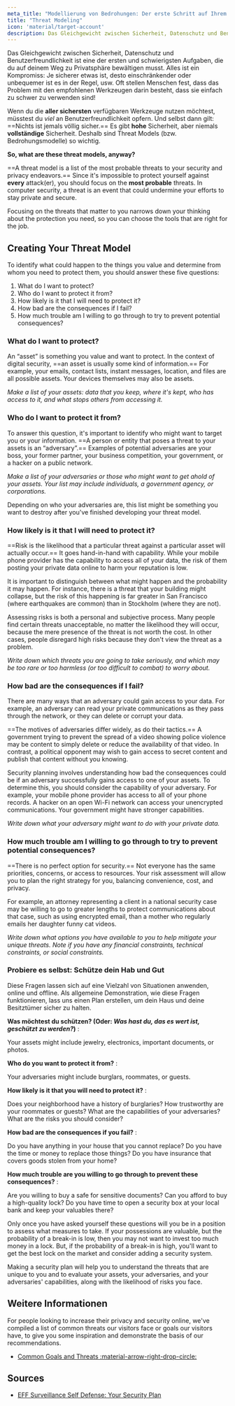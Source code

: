 ```yaml
---
meta_title: "Modellierung von Bedrohungen: Der erste Schritt auf Ihrem Weg zum Datenschutz - Privacy Guides"
title: "Threat Modeling"
icon: 'material/target-account'
description: Das Gleichgewicht zwischen Sicherheit, Datenschutz und Benutzerfreundlichkeit ist eine der ersten und schwierigsten Aufgaben, die du auf deinem Weg zu Privatsphäre bewältigen musst.
---
```


Das Gleichgewicht zwischen Sicherheit, Datenschutz und Benutzerfreundlichkeit ist eine der ersten und schwierigsten Aufgaben, die du auf deinem Weg zu Privatsphäre bewältigen musst. Alles ist ein Kompromiss: Je sicherer etwas ist, desto einschränkender oder unbequemer ist es in der Regel, usw. Oft stellen Menschen fest, dass das Problem mit den empfohlenen Werkzeugen darin besteht, dass sie einfach zu schwer zu verwenden sind!

Wenn du die **aller sichersten** verfügbaren Werkzeuge nutzen möchtest, müsstest du *viel* an Benutzerfreundlichkeit opfern. Und selbst dann gilt: ==Nichts ist jemals völlig sicher.== Es gibt **hohe** Sicherheit, aber niemals **vollständige** Sicherheit. Deshalb sind Threat Models (bzw. Bedrohungsmodelle) so wichtig.

**So, what are these threat models, anyway?**

==A threat model is a list of the most probable threats to your security and privacy endeavors.== Since it's impossible to protect yourself against **every** attack(er), you should focus on the **most probable** threats. In computer security, a threat is an event that could undermine your efforts to stay private and secure.

Focusing on the threats that matter to you narrows down your thinking about the protection you need, so you can choose the tools that are right for the job.

## Creating Your Threat Model

To identify what could happen to the things you value and determine from whom you need to protect them, you should answer these five questions:

1. What do I want to protect?
2. Who do I want to protect it from?
3. How likely is it that I will need to protect it?
4. How bad are the consequences if I fail?
5. How much trouble am I willing to go through to try to prevent potential consequences?

### What do I want to protect?

An “asset” is something you value and want to protect. In the context of digital security, ==an asset is usually some kind of information.== For example, your emails, contact lists, instant messages, location, and files are all possible assets. Your devices themselves may also be assets.

*Make a list of your assets: data that you keep, where it's kept, who has access to it, and what stops others from accessing it.*

### Who do I want to protect it from?

To answer this question, it's important to identify who might want to target you or your information. ==A person or entity that poses a threat to your assets is an “adversary”.== Examples of potential adversaries are your boss, your former partner, your business competition, your government, or a hacker on a public network.

*Make a list of your adversaries or those who might want to get ahold of your assets. Your list may include individuals, a government agency, or corporations.*

Depending on who your adversaries are, this list might be something you want to destroy after you've finished developing your threat model.

### How likely is it that I will need to protect it?

==Risk is the likelihood that a particular threat against a particular asset will actually occur.== It goes hand-in-hand with capability. While your mobile phone provider has the capability to access all of your data, the risk of them posting your private data online to harm your reputation is low.

It is important to distinguish between what might happen and the probability it may happen. For instance, there is a threat that your building might collapse, but the risk of this happening is far greater in San Francisco (where earthquakes are common) than in Stockholm (where they are not).

Assessing risks is both a personal and subjective process. Many people find certain threats unacceptable, no matter the likelihood they will occur, because the mere presence of the threat is not worth the cost. In other cases, people disregard high risks because they don't view the threat as a problem.

*Write down which threats you are going to take seriously, and which may be too rare or too harmless (or too difficult to combat) to worry about.*

### How bad are the consequences if I fail?

There are many ways that an adversary could gain access to your data. For example, an adversary can read your private communications as they pass through the network, or they can delete or corrupt your data.

==The motives of adversaries differ widely, as do their tactics.== A government trying to prevent the spread of a video showing police violence may be content to simply delete or reduce the availability of that video. In contrast, a political opponent may wish to gain access to secret content and publish that content without you knowing.

Security planning involves understanding how bad the consequences could be if an adversary successfully gains access to one of your assets. To determine this, you should consider the capability of your adversary. For example, your mobile phone provider has access to all of your phone records. A hacker on an open Wi-Fi network can access your unencrypted communications. Your government might have stronger capabilities.

*Write down what your adversary might want to do with your private data.*

### How much trouble am I willing to go through to try to prevent potential consequences?

==There is no perfect option for security.== Not everyone has the same priorities, concerns, or access to resources. Your risk assessment will allow you to plan the right strategy for you, balancing convenience, cost, and privacy.

For example, an attorney representing a client in a national security case may be willing to go to greater lengths to protect communications about that case, such as using encrypted email, than a mother who regularly emails her daughter funny cat videos.

*Write down what options you have available to you to help mitigate your unique threats. Note if you have any financial constraints, technical constraints, or social constraints.*

### Probiere es selbst: Schütze dein Hab und Gut

Diese Fragen lassen sich auf eine Vielzahl von Situationen anwenden, online und offline. Als allgemeine Demonstration, wie diese Fragen funktionieren, lass uns einen Plan erstellen, um dein Haus und deine Besitztümer sicher zu halten.

**Was möchtest du schützen? (Oder: *Was hast du, das es wert ist, geschützt zu werden?*)**
:

Your assets might include jewelry, electronics, important documents, or photos.

**Who do you want to protect it from?**
:

Your adversaries might include burglars, roommates, or guests.

**How likely is it that you will need to protect it?**
:

Does your neighborhood have a history of burglaries? How trustworthy are your roommates or guests? What are the capabilities of your adversaries? What are the risks you should consider?

**How bad are the consequences if you fail?**
:

Do you have anything in your house that you cannot replace? Do you have the time or money to replace those things? Do you have insurance that covers goods stolen from your home?

**How much trouble are you willing to go through to prevent these consequences?**
:

Are you willing to buy a safe for sensitive documents? Can you afford to buy a high-quality lock? Do you have time to open a security box at your local bank and keep your valuables there?

Only once you have asked yourself these questions will you be in a position to assess what measures to take. If your possessions are valuable, but the probability of a break-in is low, then you may not want to invest too much money in a lock. But, if the probability of a break-in is high, you'll want to get the best lock on the market and consider adding a security system.

Making a security plan will help you to understand the threats that are unique to you and to evaluate your assets, your adversaries, and your adversaries' capabilities, along with the likelihood of risks you face.

## Weitere Informationen

For people looking to increase their privacy and security online, we've compiled a list of common threats our visitors face or goals our visitors have, to give you some inspiration and demonstrate the basis of our recommendations.

- [Common Goals and Threats :material-arrow-right-drop-circle:](common-threats.md)

## Sources

- [EFF Surveillance Self Defense: Your Security Plan](https://ssd.eff.org/en/module/your-security-plan)
